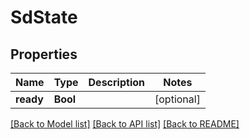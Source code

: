# SdState

## Properties
Name | Type | Description | Notes
------------ | ------------- | ------------- | -------------
**ready** | **Bool** |  | [optional] 

[[Back to Model list]](../README.md#documentation-for-models) [[Back to API list]](../README.md#documentation-for-api-endpoints) [[Back to README]](../README.md)


